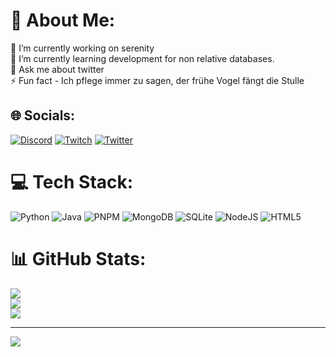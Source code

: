 # 💫 About Me:
🔭 I’m currently working on serenity<br>🌱 I’m currently learning development for non relative databases.<br>💬 Ask me about twitter<br>⚡ Fun fact - Ich pflege immer zu sagen, der frühe Vogel fängt die Stulle


## 🌐 Socials:
[![Discord](https://img.shields.io/badge/Discord-%237289DA.svg?logo=discord&logoColor=white)](https://discord.gg/mullencord) [![Twitch](https://img.shields.io/badge/Twitch-%239146FF.svg?logo=Twitch&logoColor=white)](https://twitch.tv/eivoran) [![Twitter](https://img.shields.io/badge/Twitter-%231DA1F2.svg?logo=Twitter&logoColor=white)](https://twitter.com/HunterMatata) 

# 💻 Tech Stack:
![Python](https://img.shields.io/badge/python-3670A0?style=for-the-badge&logo=python&logoColor=ffdd54) ![Java](https://img.shields.io/badge/java-%23ED8B00.svg?style=for-the-badge&logo=openjdk&logoColor=white) ![PNPM](https://img.shields.io/badge/pnpm-%234a4a4a.svg?style=for-the-badge&logo=pnpm&logoColor=f69220) ![MongoDB](https://img.shields.io/badge/MongoDB-%234ea94b.svg?style=for-the-badge&logo=mongodb&logoColor=white) ![SQLite](https://img.shields.io/badge/sqlite-%2307405e.svg?style=for-the-badge&logo=sqlite&logoColor=white) ![NodeJS](https://img.shields.io/badge/node.js-6DA55F?style=for-the-badge&logo=node.js&logoColor=white) ![HTML5](https://img.shields.io/badge/html5-%23E34F26.svg?style=for-the-badge&logo=html5&logoColor=white)
# 📊 GitHub Stats:
![](https://github-readme-stats.vercel.app/api?username=Hunter-Matata&theme=dark&hide_border=false&include_all_commits=false&count_private=true)<br/>
![](https://github-readme-streak-stats.herokuapp.com/?user=Hunter-Matata&theme=dark&hide_border=false)<br/>
![](https://github-readme-stats.vercel.app/api/top-langs/?username=Hunter-Matata&theme=dark&hide_border=false&include_all_commits=false&count_private=true&layout=compact)

---
[![](https://visitcount.itsvg.in/api?id=Hunter-Matata&icon=0&color=12)](https://visitcount.itsvg.in)

<!-- Proudly created with GPRM ( https://gprm.itsvg.in ) -->
